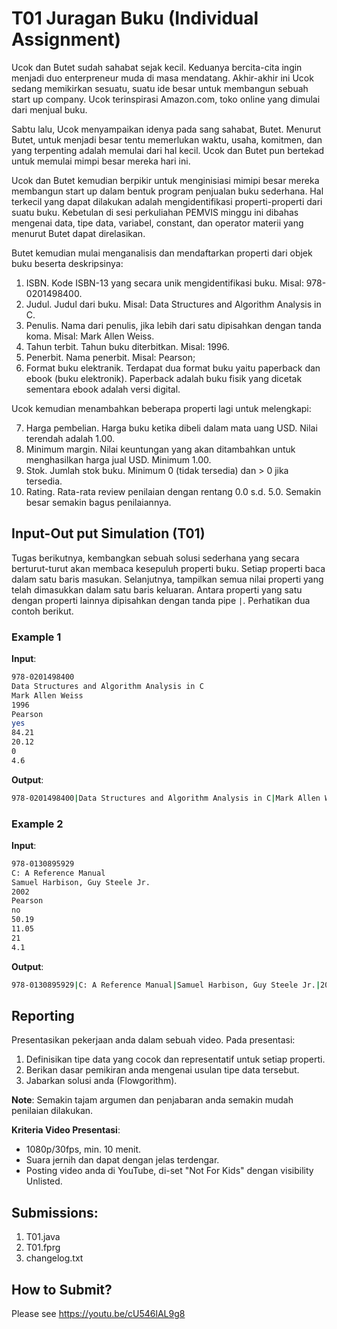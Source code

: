 # T01 Juragan Buku (Individual Assignment)

Ucok dan Butet sudah sahabat sejak kecil. Keduanya bercita-cita ingin menjadi duo enterpreneur muda di masa mendatang. Akhir-akhir ini Ucok sedang memikirkan sesuatu, suatu ide besar untuk membangun sebuah start up company. Ucok terinspirasi Amazon.com, toko online yang dimulai dari menjual buku.

Sabtu lalu, Ucok menyampaikan idenya pada sang sahabat, Butet. Menurut Butet, untuk menjadi besar tentu memerlukan waktu, usaha, komitmen, dan yang terpenting adalah memulai dari hal kecil. Ucok dan Butet pun bertekad untuk memulai mimpi besar mereka hari ini.

Ucok dan Butet kemudian berpikir untuk menginisiasi mimipi besar mereka membangun start up dalam bentuk program penjualan buku sederhana. Hal terkecil yang dapat dilakukan adalah mengidentifikasi properti-properti dari suatu buku. Kebetulan di sesi perkuliahan PEMVIS minggu ini dibahas mengenai data, tipe data, variabel, constant, dan operator materii yang menurut Butet dapat direlasikan.

Butet kemudian mulai menganalisis dan mendaftarkan properti dari objek buku beserta deskripsinya:

1. ISBN. Kode ISBN-13 yang secara unik mengidentifikasi buku. Misal: 978-0201498400.
2. Judul. Judul dari buku. Misal: Data Structures and Algorithm Analysis in C.
3. Penulis. Nama dari penulis, jika lebih dari satu dipisahkan dengan tanda koma. Misal: Mark Allen Weiss.
4. Tahun terbit. Tahun buku diterbitkan. Misal: 1996.
5. Penerbit. Nama penerbit. Misal: Pearson;
6. Format buku elektranik. Terdapat dua format buku yaitu paperback dan ebook (buku elektronik). Paperback adalah buku fisik yang dicetak sementara ebook adalah versi digital.

Ucok kemudian menambahkan beberapa properti lagi untuk melengkapi:

7. Harga pembelian. Harga buku ketika dibeli dalam mata uang USD. Nilai terendah adalah 1.00.
8. Minimum margin. Nilai keuntungan yang akan ditambahkan untuk menghasilkan harga jual USD. Minimum 1.00.
9. Stok. Jumlah stok buku. Minimum 0 (tidak tersedia) dan > 0 jika tersedia.
10. Rating. Rata-rata review penilaian dengan rentang 0.0 s.d. 5.0. Semakin besar semakin bagus penilaiannya.

## Input-Out put Simulation (T01)

Tugas berikutnya, kembangkan sebuah solusi sederhana yang secara berturut-turut akan membaca kesepuluh properti buku. Setiap properti baca dalam satu baris masukan. Selanjutnya, tampilkan semua nilai properti yang telah dimasukkan dalam satu baris keluaran. Antara properti yang satu dengan properti lainnya dipisahkan dengan tanda pipe ```|```. Perhatikan dua contoh berikut.

### Example 1

**Input**:
```bash
978-0201498400
Data Structures and Algorithm Analysis in C
Mark Allen Weiss
1996
Pearson
yes
84.21
20.12
0
4.6

```

**Output**:
```bash
978-0201498400|Data Structures and Algorithm Analysis in C|Mark Allen Weiss|1996|Pearson|yes|84.21|20.12|0|4.6

```

### Example 2

**Input**:
```bash
978-0130895929
C: A Reference Manual
Samuel Harbison, Guy Steele Jr.
2002
Pearson
no
50.19
11.05
21
4.1

```

**Output**:
```bash
978-0130895929|C: A Reference Manual|Samuel Harbison, Guy Steele Jr.|2002|Pearson|no|50.19|11.05|21|4.1

```

## Reporting

Presentasikan pekerjaan anda dalam sebuah video. Pada presentasi:
1. Definisikan tipe data yang cocok dan representatif untuk setiap properti.
2. Berikan dasar pemikiran anda mengenai usulan tipe data tersebut.
3. Jabarkan solusi anda (Flowgorithm).

**Note**: Semakin tajam argumen dan penjabaran anda semakin mudah penilaian dilakukan.

**Kriteria Video Presentasi**:
+ 1080p/30fps, min. 10 menit.
+ Suara jernih dan dapat dengan jelas terdengar.
+ Posting video anda di YouTube, di-set "Not For Kids" dengan visibility Unlisted.

## Submissions:

1. T01.java
2. T01.fprg
3. changelog.txt

## How to Submit?

Please see https://youtu.be/cU546lAL9g8